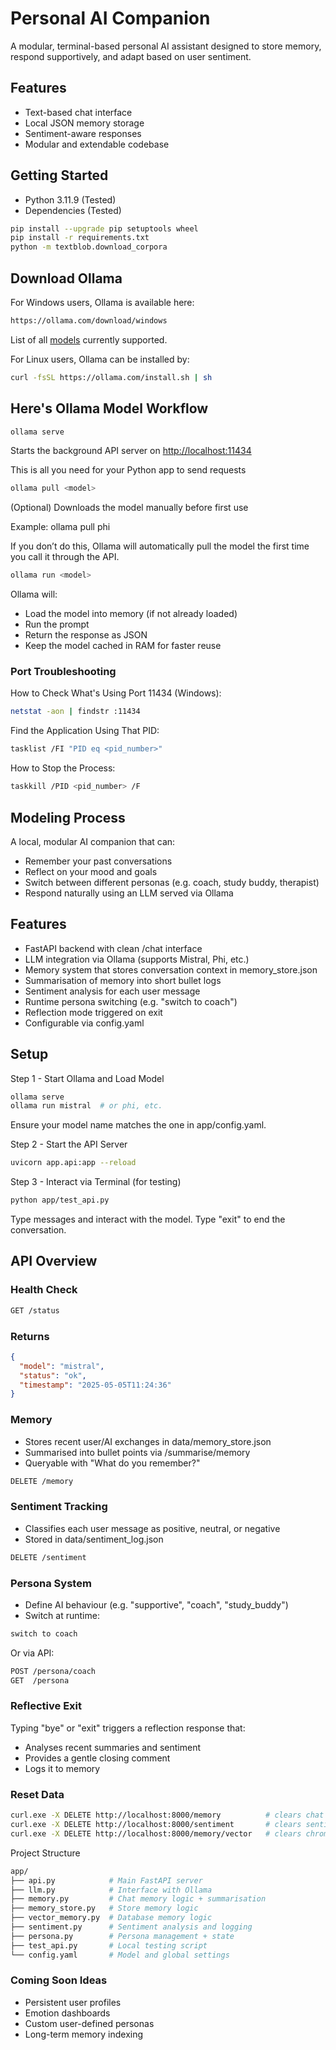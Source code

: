 # Personal AI Companion

A modular, terminal-based personal AI assistant designed to store memory, respond supportively, and adapt based on user sentiment.

## Features

- Text-based chat interface
- Local JSON memory storage
- Sentiment-aware responses
- Modular and extendable codebase

## Getting Started

- Python 3.11.9 (Tested)
- Dependencies (Tested)

```bash
pip install --upgrade pip setuptools wheel
pip install -r requirements.txt
python -m textblob.download_corpora
```

## Download Ollama

For Windows users, Ollama is available here:

```bash
https://ollama.com/download/windows
```

List of all [models](https://ollama.com/library) currently supported.

For Linux users, Ollama can be installed by:

```bash
curl -fsSL https://ollama.com/install.sh | sh
```

## Here's Ollama Model Workflow

```bash
ollama serve
```

Starts the background API server on <http://localhost:11434>

This is all you need for your Python app to send requests

```bash
ollama pull <model>
```

(Optional) Downloads the model manually before first use

Example: ollama pull phi

If you don’t do this, Ollama will automatically pull the model the first time you call it through the API.

```bash
ollama run <model>
```

Ollama will:

- Load the model into memory (if not already loaded)
- Run the prompt
- Return the response as JSON
- Keep the model cached in RAM for faster reuse

### Port Troubleshooting

How to Check What's Using Port 11434 (Windows):

```bash
netstat -aon | findstr :11434
```

Find the Application Using That PID:

```bash
tasklist /FI "PID eq <pid_number>"
```

How to Stop the Process:

```bash
taskkill /PID <pid_number> /F
```

## Modeling Process

A local, modular AI companion that can:

- Remember your past conversations
- Reflect on your mood and goals
- Switch between different personas (e.g. coach, study buddy, therapist)
- Respond naturally using an LLM served via Ollama

## Features

- FastAPI backend with clean /chat interface
- LLM integration via Ollama (supports Mistral, Phi, etc.)
- Memory system that stores conversation context in memory_store.json
- Summarisation of memory into short bullet logs
- Sentiment analysis for each user message
- Runtime persona switching (e.g. "switch to coach")
- Reflection mode triggered on exit
- Configurable via config.yaml

## Setup

Step 1 - Start Ollama and Load Model

```bash
ollama serve
ollama run mistral  # or phi, etc.
```

Ensure your model name matches the one in app/config.yaml.

Step 2 - Start the API Server

```bash
uvicorn app.api:app --reload
```

Step 3 - Interact via Terminal (for testing)

```bash
python app/test_api.py
```

Type messages and interact with the model. Type "exit" to end the conversation.

## API Overview

### Health Check

```bash
GET /status
```

### Returns

```json
{
  "model": "mistral",
  "status": "ok",
  "timestamp": "2025-05-05T11:24:36"
}
```

### Memory

- Stores recent user/AI exchanges in data/memory_store.json
- Summarised into bullet points via /summarise/memory
- Queryable with "What do you remember?"

```bash
DELETE /memory
```

### Sentiment Tracking

- Classifies each user message as positive, neutral, or negative
- Stored in data/sentiment_log.json

```bash
DELETE /sentiment
```

### Persona System

- Define AI behaviour (e.g. "supportive", "coach", "study_buddy")
- Switch at runtime:

```bash
switch to coach
```

Or via API:

```bash
POST /persona/coach
GET  /persona
```

### Reflective Exit

Typing "bye" or "exit" triggers a reflection response that:

- Analyses recent summaries and sentiment
- Provides a gentle closing comment
- Logs it to memory

### Reset Data

```bash
curl.exe -X DELETE http://localhost:8000/memory          # clears chat memory
curl.exe -X DELETE http://localhost:8000/sentiment       # clears sentiment log
curl.exe -X DELETE http://localhost:8000/memory/vector   # clears chromadb entries 
```

Project Structure

```bash
app/
├── api.py            # Main FastAPI server
├── llm.py            # Interface with Ollama
├── memory.py         # Chat memory logic + summarisation
├── memory_store.py   # Store memory logic
├── vector_memory.py  # Database memory logic
├── sentiment.py      # Sentiment analysis and logging
├── persona.py        # Persona management + state
├── test_api.py       # Local testing script
└── config.yaml       # Model and global settings
```

### Coming Soon Ideas

- Persistent user profiles
- Emotion dashboards
- Custom user-defined personas
- Long-term memory indexing
